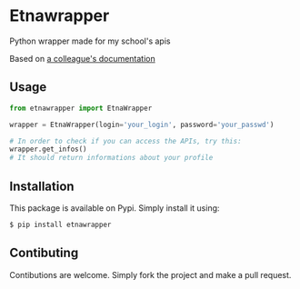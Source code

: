 # Etnawrapper

Python wrapper made for my school's apis

Based on [a colleague's documentation][1]


## Usage

```python
from etnawrapper import EtnaWrapper

wrapper = EtnaWrapper(login='your_login', password='your_passwd')

# In order to check if you can access the APIs, try this:
wrapper.get_infos()
# It should return informations about your profile
```

## Installation

This package is available on Pypi. Simply install it using:

```bash
$ pip install etnawrapper
```

## Contibuting

Contibutions are welcome. Simply fork the project and make a pull request.

[1]:https://github.com/josephbedminster/api-etna


